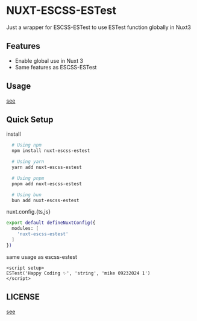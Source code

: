 # NUXT-ESCSS-ESTest
Just a wrapper for ESCSS-ESTest to use ESTest function globally in Nuxt3

## Features
-  Enable global use in Nuxt 3
-  Same features as ESCSS-ESTest

## Usage

[see](https://github.com/ESCSS-labs/ESCSS-ESTest)

## Quick Setup

install

```bash
  # Using npm
  npm install nuxt-escss-estest

  # Using yarn
  yarn add nuxt-escss-estest

  # Using pnpm
  pnpm add nuxt-escss-estest

  # Using bun
  bun add nuxt-escss-estest
```

nuxt.config.{ts,js}

```bash
export default defineNuxtConfig({
  modules: [
    'nuxt-escss-estest'
  ]
})
```

same usage as escss-estest

```vue
<script setup>
ESTest('Happy Coding ✨', 'string', 'mike 09232024 1')
</script>
```

## LICENSE
[see](https://github.com/ESCSS-labs/ESCSS-ESTest?tab=License-1-ov-file)